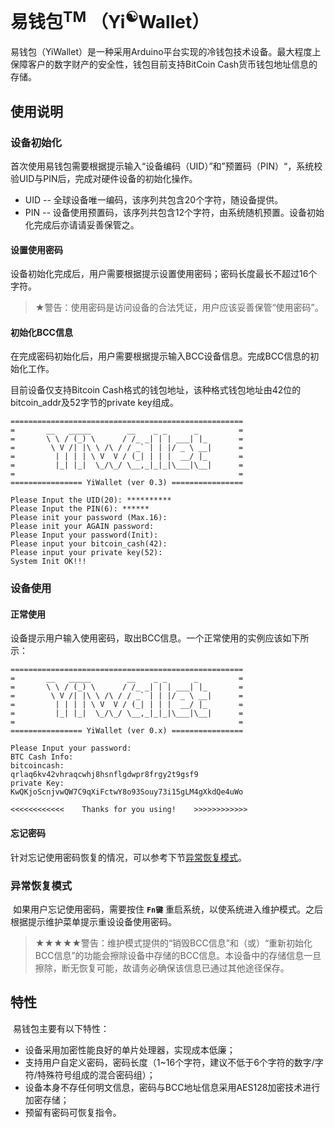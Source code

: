 # 易钱包<sup>TM</sup>  （Yi<sup>☯</sup>Wallet）

​	易钱包（YiWallet）是一种采用Arduino平台实现的冷钱包技术设备。最大程度上保障客户的数字财产的安全性，钱包目前支持BitCoin Cash货币钱包地址信息的存储。

<!-- more -->

## 使用说明

### 设备初始化

​	首次使用易钱包需要根据提示输入“设备编码（UID）”和”预置码（PIN）“，系统校验UID与PIN后，完成对硬件设备的初始化操作。

- UID -- 全球设备唯一编码，该序列共包含20个字符，随设备提供。
- PIN -- 设备使用预置码，该序列共包含12个字符，由系统随机预置。设备初始化完成后亦请请妥善保管之。

#### 设置使用密码

​	设备初始化完成后，用户需要根据提示设置使用密码；密码长度最长不超过16个字符。

> ★警告：使用密码是访问设备的合法凭证，用户应该妥善保管“使用密码”。

#### 初始化BCC信息

​	在完成密码初始化后，用户需要根据提示输入BCC设备信息。完成BCC信息的初始化工作。

目前设备仅支持Bitcoin Cash格式的钱包地址，该种格式钱包地址由42位的bitcoin_addr及52字节的private key组成。

``` shell
====================================================
=       __   _____        __    _ _      _         =
=       \ \ / (_) \      / /_ _| | | ___| |_       =
=        \ V /| |\ \ /\ / / _` | | |/ _ \ __|      =
=         | | | | \ V  V / (_| | | |  __/ |_       =
=         |_| |_|  \_/\_/ \__,_|_|_|\___|\__|      =
=                                                  =
================ YiWallet (ver 0.3) ================

Please Input the UID(20): **********
Please Input the PIN(6): ******
Please init your password (Max.16): 
Please init your AGAIN password: 
Please Input your password(Init): 
Please input your bitcoin_cash(42): 
Please input your private key(52): 
System Init OK!!!
```

### 设备使用

#### 正常使用

​	设备提示用户输入使用密码，取出BCC信息。一个正常使用的实例应该如下所示：

``` shell
====================================================
=       __   _____        __    _ _      _         =
=       \ \ / (_) \      / /_ _| | | ___| |_       =
=        \ V /| |\ \ /\ / / _` | | |/ _ \ __|      =
=         | | | | \ V  V / (_| | | |  __/ |_       =
=         |_| |_|  \_/\_/ \__,_|_|_|\___|\__|      =
=                                                  =
================ YiWallet (ver 0.x) ================

Please Input your password: 
BTC Cash Info: 
bitcoincash: 
qrlaq6kv42vhraqcwhj8hsnflgdwpr8frgy2t9gsf9
private Key: 
KwQKjoScnjvwQW7C9qXiFctwY8o93Souy73i15gLM4gXkdQe4uWo

<<<<<<<<<<<<    Thanks for you using!    >>>>>>>>>>>>
```

#### 忘记密码

针对忘记使用密码恢复的情况，可以参考下节[异常恢复模式](#recover_mode)。

### <span id = "recover_mode">异常恢复模式</span>


​	如果用户忘记使用密码，需要按住 **`Fn键`** 重启系统，以使系统进入维护模式。之后根据提示维护菜单提示重设设备使用密码。

> ★★★★★警告：维护模式提供的“销毁BCC信息”和（或）“重新初始化BCC信息”的功能会擦除设备中存储的BCC信息。本设备中的存储信息一旦擦除，断无恢复可能，故请务必确保该信息已通过其他途径保存。

## 特性

​	易钱包主要有以下特性：

-   设备采用加密性能良好的单片处理器，实现成本低廉；
-   支持用户自定义密码，密码长度（1~16个字符，建议不低于6个字符的数字/字符/特殊符号组成的混合密码组）；
-   设备本身不存任何明文信息，密码与BCC地址信息采用AES128加密技术进行加密存储；
-   预留有密码可恢复指令。

